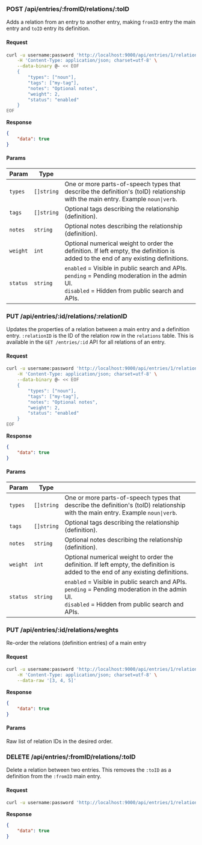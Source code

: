 
### POST /api/entries/:fromID/relations/:toID
Adds a relation from an entry to another entry, making `fromID` entry the main entry and `toID` entry its definition.

#### Request
```bash
curl -u username:password 'http://localhost:9000/api/entries/1/relations/3' -X POST \
    -H 'Content-Type: application/json; charset=utf-8' \
    --data-binary @- << EOF
    {
        "types": ["noun"],
        "tags": ["my-tag"],
        "notes": "Optional notes",
        "weight": 2,
        "status": "enabled"
    }
EOF

```

**Response**
```json
{
    "data": true
}
```


#### Params
| Param     | Type   |                                                                                                                                     |
|-----------|------------|-------------------------------------------------------------------------------------------------------------------------------------|
| `types`      | `[]string`   | One or more parts-of-speech types that describe the definition's (toID) relationship with the main entry. Example `noun\|verb`. |
| `tags`      | `[]string`   | Optional tags describing the relationship (definition). |
| `notes`      | `string`   | Optional notes describing the relationship (definition). |
| `weight`      | `int`   | Optional numerical weight to order the definition. If left empty, the definition is added to the end of any existing definitions. |
| `status`      | `string`   | `enabled` = Visible in public search and APIs.<br />`pending` = Pending moderation in the admin UI.<br />`disabled` = Hidden from public search and APIs. |




### PUT /api/entries/:id/relations/:relationID
Updates the properties of a relation between a main entry and a definition entry.
`:relationID` is the ID of the relation row in the `relations` table.
This is available in the `GET /entries/:id` API for all relations of an entry.

#### Request
```bash
curl -u username:password 'http://localhost:9000/api/entries/1/relations/:relationID' -X PUT \
    -H 'Content-Type: application/json; charset=utf-8' \
    --data-binary @- << EOF
    {
        "types": ["noun"],
        "tags": ["my-tag"],
        "notes": "Optional notes",
        "weight": 2,
        "status": "enabled"
    }
EOF

```

**Response**
```json
{
    "data": true
}
```


#### Params
| Param     | Type   |                                                                                                                                     |
|-----------|------------|-------------------------------------------------------------------------------------------------------------------------------------|
| `types`      | `[]string`   | One or more parts-of-speech types that describe the definition's (toID) relationship with the main entry. Example `noun\|verb`. |
| `tags`      | `[]string`   | Optional tags describing the relationship (definition). |
| `notes`      | `string`   | Optional notes describing the relationship (definition). |
| `weight`      | `int`   | Optional numerical weight to order the definition. If left empty, the definition is added to the end of any existing definitions. |
| `status`      | `string`   | `enabled` = Visible in public search and APIs.<br />`pending` = Pending moderation in the admin UI.<br />`disabled` = Hidden from public search and APIs. |



### PUT /api/entries/:id/relations/weghts
Re-order the relations (definition entries) of a main entry

#### Request
```bash
curl -u username:password 'http://localhost:9000/api/entries/1/relations/weights' -X PUT \
    -H 'Content-Type: application/json; charset=utf-8' \
    --data-raw '[3, 4, 5]'

```

**Response**
```json
{
    "data": true
}
```


#### Params
Raw list of relation IDs in the desired order.



### DELETE /api/entries/:fromID/relations/:toID
Delete a relation between two entries. This removes the `:toID` as a definition from the `:fromID` main entry.

#### Request
```bash
curl -u username:password 'http://localhost:9000/api/entries/1/relations/3' -X DELETE
```

**Response**
```json
{
    "data": true
}
```

